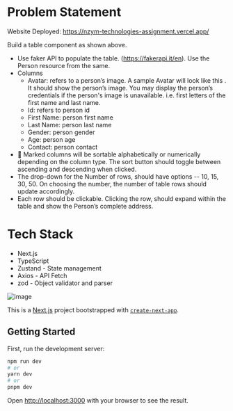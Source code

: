 # Problem Statement

Website Deployed: https://nzym-technologies-assignment.vercel.app/

Build a table component as shown above.

- Use faker API to populate the table. (https://fakerapi.it/en). Use the Person resource
  from the same.
- Columns
  - Avatar: refers to a person’s image. A sample Avatar will look like this .
    It should show the person’s image. You may display the person’s credentials if
    the person's image is unavailable. i.e. first letters of the first name and last name.
  - Id: refers to person id
  - First Name: person first name
  - Last Name: person last name
  - Gender: person gender
  - Age: person age
  - Contact: person contact
- 🔼 Marked columns will be sortable alphabetically or numerically depending on the
  column type. The sort button should toggle between ascending and descending when
  clicked.
- The drop-down for the Number of rows, should have options -- 10, 15, 30, 50.
  On choosing the number, the number of table rows should update accordingly.
- Each row should be clickable. Clicking the row, should expand within the table and show
  the Person’s complete address.

# Tech Stack

- Next.js
- TypeScript
- Zustand - State management
- Axios - API Fetch
- zod - Object validator and parser

![image](https://user-images.githubusercontent.com/91727830/235979518-fb9cf23e-4b6c-437c-9445-1b252173cf72.png)

This is a [Next.js](https://nextjs.org/) project bootstrapped with [`create-next-app`](https://github.com/vercel/next.js/tree/canary/packages/create-next-app).

## Getting Started

First, run the development server:

```bash
npm run dev
# or
yarn dev
# or
pnpm dev
```

Open [http://localhost:3000](http://localhost:3000) with your browser to see the result.
